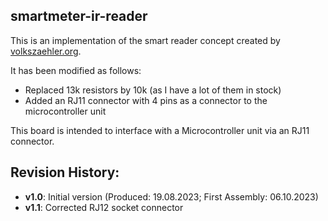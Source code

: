 ## smartmeter-ir-reader

This is an implementation of the smart reader concept created by [volkszaehler.org](https://wiki.volkszaehler.org/hardware/controllers/ir-schreib-lesekopf-ttl-ausgang).

It has been modified as follows:

- Replaced 13k resistors by 10k (as I have a lot of them in stock)
- Added an RJ11 connector with 4 pins as a connector to the microcontroller unit

This board is intended to interface with a Microcontroller unit via an RJ11 connector.

## Revision History:
- **v1.0**: Initial version (Produced: 19.08.2023; First Assembly: 06.10.2023)
- **v1.1**: Corrected RJ12 socket connector 
